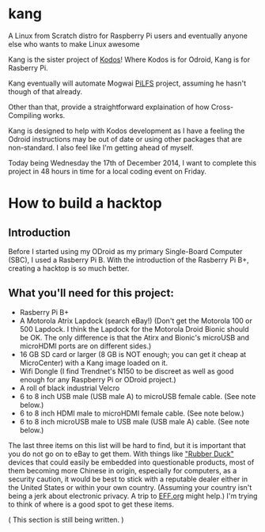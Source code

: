 kang
====

A Linux from Scratch distro for Raspberry Pi users and eventually anyone else who wants to make Linux awesome


Kang is the sister project of [Kodos](https://github.com/jrcharney/kodos)!  Where Kodos is for Odroid, Kang is for Rasberry Pi.

Kang eventually will automate Mogwai [PiLFS](http://www.intestinate.com/pilfs/about.html) project, assuming he hasn't though of that already.

Other than that, provide a straightforward explaination of how Cross-Compiling works.

Kang is designed to help with Kodos development as I have a feeling the Odroid instructions may be out of date or using other packages that are non-standard.  I also feel like I'm getting ahead of myself.

Today being Wednesday the 17th of December 2014, I want to complete this project in 48 hours in time for a local coding event on Friday.

# How to build a hacktop
## Introduction
Before I started using my ODroid as my primary Single-Board Computer (SBC), I used a Rasberry Pi B.  With the introduction of the Rasberry Pi B+, creating a hacktop is so much better.

## What you'll need for this project:
* Rasberry Pi B+
* A Motorola Atrix Lapdock (search eBay!) (Don't get the Motorola 100 or 500 Lapdock.  I think the Lapdock for the Motorola Droid Bionic should be OK. The only difference is that the Atirx and Bionic's microUSB and microHDMI ports are on different sides.)
* 16 GB SD card or larger (8 GB is NOT enough; you can get it cheap at MicroCenter) with a Kang image loaded on it.
* Wifi Dongle (I find Trendnet's N150 to be discreet as well as good enough for any Raspberry Pi or ODroid project.)
* A roll of black industrial Velcro
* 6 to 8 inch USB male (USB male A) to microUSB female cable. (See note below.)
* 6 to 8 inch HDMI male to microHDMI female cable. (See note below.)
* 6 to 8 inch microUSB male to USB male (USB male A) cable. (See note below.)

The last three items on this list will be hard to find, but it is important that you do not go on to eBay to get them.  With things like ["Rubber Duck"](https://hakshop.myshopify.com/collections/usb-rubber-ducky/products/usb-rubber-ducky-deluxe) devices that could easily be embedded into questionable products, most of them becoming more Chinese in origin, especially for computers, as a security caution, it would be best to stick with a reputable dealer either in the United States or within your own country. (Assuming your country isn't being a jerk about electronic privacy.  A trip to [EFF.org](https://eff.org/) might help.)  I'm trying to think of where is a good spot to get these items.

( This section is still being written. )
